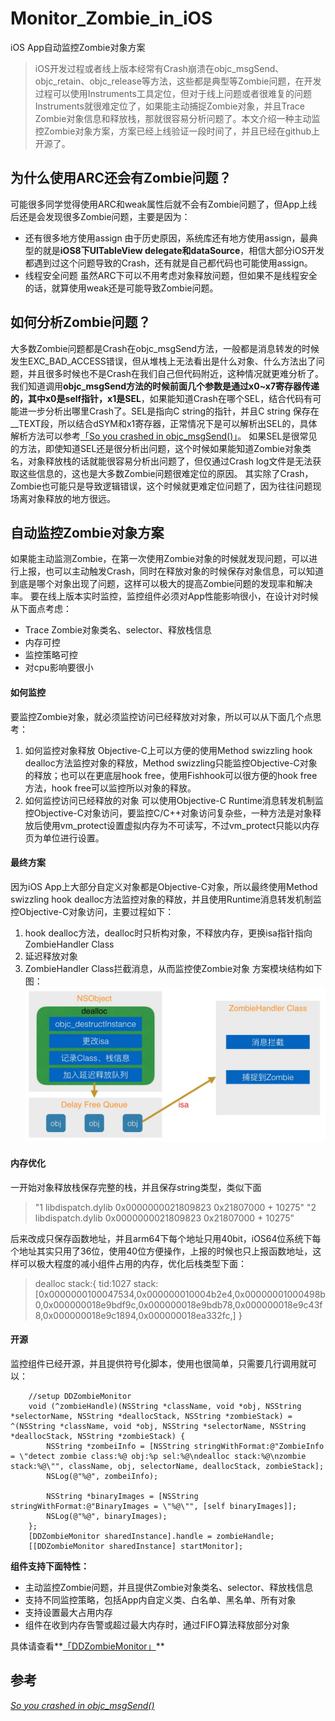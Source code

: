 # Monitor_Zombie_in_iOS
iOS App自动监控Zombie对象方案

>iOS开发过程或者线上版本经常有Crash崩溃在objc_msgSend、objc_retain、objc_release等方法，这些都是典型等Zombie问题，在开发过程可以使用Instruments工具定位，但对于线上问题或者很难复的问题Instruments就很难定位了，如果能主动捕捉Zombie对象，并且Trace Zombie对象信息和释放栈，那就很容易分析问题了。本文介绍一种主动监控Zombie对象方案，方案已经上线验证一段时间了，并且已经在github上开源了。

## 为什么使用ARC还会有Zombie问题？
可能很多同学觉得使用ARC和weak属性后就不会有Zombie问题了，但App上线后还是会发现很多Zombie问题，主要是因为：
- 还有很多地方使用assign
由于历史原因，系统库还有地方使用assign，最典型的就是**iOS8下UITableView delegate和dataSource**，相信大部分iOS开发都遇到过这个问题导致的Crash，还有就是自己都代码也可能使用assign。
- 线程安全问题
虽然ARC下可以不用考虑对象释放问题，但如果不是线程安全的话，就算使用weak还是可能导致Zombie问题。
## 如何分析Zombie问题？
大多数Zombie问题都是Crash在objc_msgSend方法，一般都是消息转发的时候发生EXC_BAD_ACCESS错误，但从堆栈上无法看出是什么对象、什么方法出了问题，并且很多时候也不是Crash在我们自己但代码附近，这种情况就更难分析了。
我们知道调用**objc_msgSend方法的时候前面几个参数是通过x0~x7寄存器传递的，其中x0是self指针，x1是SEL**，如果能知道Crash在哪个SEL，结合代码有可能进一步分析出哪里Crash了。SEL是指向C string的指针，并且C string 保存在__TEXT段，所以结合dSYM和x1寄存器，正常情况下是可以解析出SEL的，具体解析方法可以参考[「So you crashed in objc_msgSend()」](http://sealiesoftware.com/blog/archive/2008/09/22/objc_explain_So_you_crashed_in_objc_msgSend.html)。
如果SEL是很常见的方法，即使知道SEL还是很分析出问题，这个时候如果能知道Zombie对象类名，对象释放栈的话就能很容易分析出问题了，但仅通过Crash log文件是无法获取这些信息的，这也是大多数Zombie问题很难定位的原因。
其实除了Crash，Zombie也可能只是导致逻辑错误，这个时候就更难定位问题了，因为往往问题现场离对象释放的地方很远。
## 自动监控Zombie对象方案
如果能主动监测Zombie，在第一次使用Zombie对象的时候就发现问题，可以进行上报，也可以主动触发Crash，同时在释放对象的时候保存对象信息，可以知道到底是哪个对象出现了问题，这样可以极大的提高Zombie问题的发现率和解决率。
要在线上版本实时监控，监控组件必须对App性能影响很小，在设计对时候从下面点考虑：
- Trace Zombie对象类名、selector、释放栈信息
- 内存可控
- 监控策略可控
- 对cpu影响要很小
#### 如何监控
要监控Zombie对象，就必须监控访问已经释放对对象，所以可以从下面几个点思考：
1. 如何监控对象释放
Objective-C上可以方便的使用Method swizzling hook dealloc方法监控对象的释放，Method swizzling只能监控Objective-C对象的释放；也可以在更底层hook free，使用Fishhook可以很方便的hook free方法，hook free可以监控所以对象的释放。
2. 如何监控访问已经释放的对象
可以使用Objective-C Runtime消息转发机制监控Objective-C对象访问，要监控C/C++对象访问复杂些，一种方法是对象释放后使用vm_protect设置虚拟内存为不可读写，不过vm_protect只能以内存页为单位进行设置。
#### 最终方案
因为iOS App上大部分自定义对象都是Objective-C对象，所以最终使用Method swizzling hook dealloc方法监控对象的释放，并且使用Runtime消息转发机制监控Objective-C对象访问，主要过程如下：
1. hook dealloc方法，dealloc时只析构对象，不释放内存，更换isa指针指向ZombieHandler Class
2. 延迟释放对象
3. ZombieHandler Class拦截消息，从而监控使Zombie对象
方案模块结构如下图：
![](https://github.com/AlexTing0/Monitor_Zombie_in_iOS/raw/master/images/zombie.jpg)
#### 内存优化
一开始对象释放栈保存完整的栈，并且保存string类型，类似下面
> "1   libdispatch.dylib    0x0000000021809823 0x21807000 + 10275"
        "2   libdispatch.dylib    0x0000000021809823 0x21807000 + 10275"

后来改成只保存函数地址，并且arm64下每个地址只用40bit，iOS64位系统下每个地址其实只用了36位，使用40位方便操作，上报的时候也只上报函数地址，这样可以极大程度的减小组件占用的内存，优化后栈类型下面：
>dealloc stack:{
tid:1027
stack:[0x0000000100047534,0x000000010004b2e4,0x00000001000498b0,0x000000018e9bdf9c,0x000000018e9bdb78,0x000000018e9c43f8,0x000000018e9c1894,0x000000018ea332fc,]
}
#### 开源
监控组件已经开源，并且提供符号化脚本，使用也很简单，只需要几行调用就可以：
```
    //setup DDZombieMonitor
    void (^zombieHandle)(NSString *className, void *obj, NSString *selectorName, NSString *deallocStack, NSString *zombieStack) = ^(NSString *className, void *obj, NSString *selectorName, NSString *deallocStack, NSString *zombieStack) {
        NSString *zombeiInfo = [NSString stringWithFormat:@"ZombieInfo = \"detect zombie class:%@ obj:%p sel:%@\ndealloc stack:%@\nzombie stack:%@\"", className, obj, selectorName, deallocStack, zombieStack];
        NSLog(@"%@", zombeiInfo);
        
        NSString *binaryImages = [NSString stringWithFormat:@"BinaryImages = \"%@\"", [self binaryImages]];
        NSLog(@"%@", binaryImages);
    };
    [DDZombieMonitor sharedInstance].handle = zombieHandle;
    [[DDZombieMonitor sharedInstance] startMonitor];
```
**组件支持下面特性：**
- 主动监控Zombie问题，并且提供Zombie对象类名、selector、释放栈信息
- 支持不同监控策略，包括App内自定义类、白名单、黑名单、所有对象
- 支持设置最大占用内存
- 组件在收到内存告警或超过最大内存时，通过FIFO算法释放部分对象

具体请查看**[「DDZombieMonitor」](https://github.com/AlexTing0/DDZombieMonitor)**
## 参考
*[So you crashed in objc_msgSend()](http://sealiesoftware.com/blog/archive/2008/09/22/objc_explain_So_you_crashed_in_objc_msgSend.html)*
